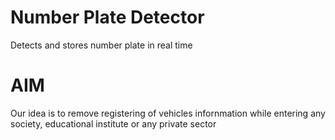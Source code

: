 # Number Plate Detector
Detects and stores number plate in real time

# AIM
Our idea is to remove registering of vehicles infornmation while entering any society, educational institute or any private sector 
